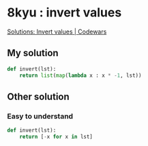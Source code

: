 # 8kyu : invert values

[Solutions: Invert values | Codewars](https://www.codewars.com/kata/5899dc03bc95b1bf1b0000ad/solutions/python)

## My solution

```python
def invert(lst):
    return list(map(lambda x : x * -1, lst))
```


## Other solution

### Easy to understand

```python
def invert(lst):
    return [-x for x in lst]
```


